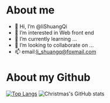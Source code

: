 # About me
- 👋 Hi, I’m @liShuangQi
- 👀 I’m interested in Web front end
- 🌱 I’m currently learning ...
- 💞️ I’m looking to collaborate on ...
- 📫 email:li_shuangq@foxmail.com
  
# About my Github
[![Top Langs](https://github-readme-stats.vercel.app/api/top-langs/?username=lishuangQ&layout=compact)](https://github.com/Christmas/github-readme-stats)
![Christmas's GitHub stats](https://github-readme-stats.vercel.app/api?username=lishuangQ&show_icons=true&theme=tokyonight)
<!---
liShuangQ/liShuangQ is a ✨ special ✨ repository because its `README.md` (this file) appears on your GitHub profile.
You can click the Preview link to take a look at your changes.
--->
